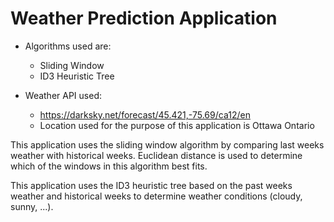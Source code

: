 # Weather Prediction Application
* Algorithms used are:
    - Sliding Window
    - ID3 Heuristic Tree

* Weather API used:
    - https://darksky.net/forecast/45.421,-75.69/ca12/en
    - Location used for the purpose of this application is Ottawa Ontario

This application uses the sliding window algorithm by comparing last weeks weather with historical weeks. Euclidean distance is used to determine which of the windows in this algorithm best fits. 

This application uses the ID3 heuristic tree based on the past weeks weather and historical weeks to determine weather conditions (cloudy, sunny, ...).